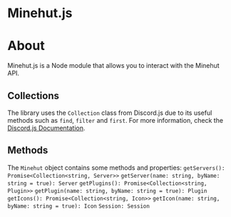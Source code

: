 # Minehut.js

# About
Minehut.js is a Node module that allows you to interact with the Minehut API.

## Collections
The library uses the `Collection` class from Discord.js due to its useful methods such as `find`, `filter` and `first`. For more information, check the [Discord.js Documentation](https://discord.js.org/#/docs/collection/master/class/Collection).

## Methods
The `Minehut` object contains some methods and properties:
`getServers(): Promise<Collection<string, Server>>`
`getServer(name: string, byName: string = true): Server`
`getPlugins(): Promise<Collection<string, Plugin>>`
`getPlugin(name: string, byName: string = true): Plugin`
`getIcons(): Promise<Collection<string, Icon>>`
`getIcon(name: string, byName: string = true): Icon`
`Session: Session`